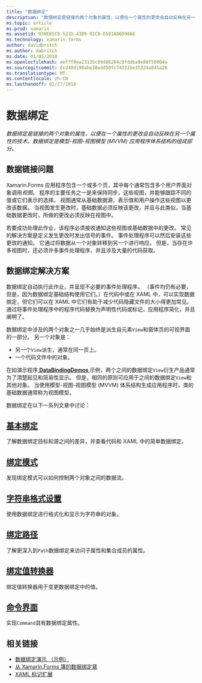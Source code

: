 ```yaml
---
title: "数据绑定"
description: "数据绑定是链接的两个对象的属性，以便在一个属性的更改会自动反映在另一个属性的技术。 数据绑定是模型-视图-视图模型 (MVVM) 应用程序体系结构的组成部分。"
ms.topic: article
ms.prod: xamarin
ms.assetid: 938E85C8-521D-43B9-92CB-D591A06D98A6
ms.technology: xamarin-forms
author: davidbritch
ms.author: dabritch
ms.date: 01/05/2018
ms.openlocfilehash: eefff0ea23135c09d86284c0fddba9e80f50004a
ms.sourcegitcommit: 6cd40d190abe38edd50fc74331be15324a845a28
ms.translationtype: MT
ms.contentlocale: zh-CN
ms.lasthandoff: 02/27/2018
---
```

# <a name="data-binding"></a>数据绑定

_数据绑定是链接的两个对象的属性，以便在一个属性的更改会自动反映在另一个属性的技术。数据绑定是模型-视图-视图模型 (MVVM) 应用程序体系结构的组成部分。_

## <a name="the-data-linking-problem"></a>数据链接问题

Xamarin.Forms 应用程序包含一个或多个页，其中每个通常包含多个用户界面对象调用*视图*。 程序的主要任务之一是来保持同步，这些视图，并能够跟踪不同的值或它们表示的选择。 视图通常从基础数据源，表示值和用户操作这些视图以更改该数据。 当视图发生更改时，基础数据必须反映该更改，并且与此类似，当基础数据更改时，所做的更改必须反映在视图中。

若要成功处理此作业，该程序必须接收通知这些视图或基础数据中的更改。 常见的解决方案是定义发生更改时发出信号的事件。 事件处理程序可以然后安装这些更改的通知。 它通过将数据从一个对象转移到另一个进行响应。 但是，当存在许多视图时，还必须许多事件处理程序，并且涉及大量的代码获取。

## <a name="the-data-binding-solution"></a>数据绑定解决方案

数据绑定自动执行此作业，并呈现不必要的事件处理程序。 （事件均仍有必要，但是，因为数据绑定基础结构使用它们。）在代码中或在 XAML 中，可以实现数据绑定，但它们可以在 XAML 中它们有助于减少代码隐藏文件的大小得更加常见。 通过将事件处理程序中的程序代码替换为声明性代码或标记，应用程序简化，并且阐明了。

数据绑定中涉及的两个对象之一几乎始终是派生自元素`View`和窗体页的可视界面的一部分。 另一个对象是：

- 另一个`View`派生，通常在同一页上。
- 一个代码文件中的对象。

在如演示程序[ **DataBindingDemos** ](https://developer.xamarin.com/samples/xamarin-forms/DataBindingDemos/)示例，两个之间的数据绑定`View`衍生产品通常为了清楚起见和简易性显示。 但是，相同的原则可应用于之间的数据绑定`View`和其他对象。 当使用模型-视图-视图模型 (MVVM) 体系结构生成应用程序时，类的基础数据通常称为视图模型。

数据绑定在以下一系列文章中讨论：

## <a name="basic-bindingsbasic-bindingsmd"></a>[基本绑定](basic-bindings.md)

了解数据绑定目标和源之间的差异，并查看代码和 XAML 中的简单数据绑定。

## <a name="binding-modebinding-modemd"></a>[绑定模式](binding-mode.md)

发现绑定模式可以如何控制两个对象之间的数据流。

## <a name="string-formattingstring-formattingmd"></a>[字符串格式设置](string-formatting.md)

使用数据绑定进行格式化和显示为字符串的对象。

## <a name="binding-pathbinding-pathmd"></a>[绑定路径](binding-path.md)

了解更深入到`Path`数据绑定来访问子属性和集合成员的属性。

## <a name="binding-value-convertersconvertersmd"></a>[绑定值转换器](converters.md)

绑定值转换器用于变更数据绑定中的值。

## <a name="the-command-interfacecommandingmd"></a>[命令界面](commanding.md)

实现`Command`具有数据绑定属性。



## <a name="related-links"></a>相关链接

- [数据绑定演示 （示例）](https://developer.xamarin.com/samples/xamarin-forms/DataBindingDemos/)
- [从 Xamarin.Forms 簿的数据绑定章](~/xamarin-forms/creating-mobile-apps-xamarin-forms/summaries/chapter16.md)
- [XAML 标记扩展](~/xamarin-forms/xaml/markup-extensions/index.md)
